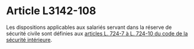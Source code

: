 # Article L3142-108

Les dispositions applicables aux salariés servant dans la réserve de sécurité civile sont définies aux [articles L. 724-7 à L. 724-10 du code de la sécurité intérieure][1].

 [1]: /affichCodeArticle.do?cidTexte=LEGITEXT000025503132&idArticle=LEGIARTI000025506758&dateTexte=&categorieLien=cid